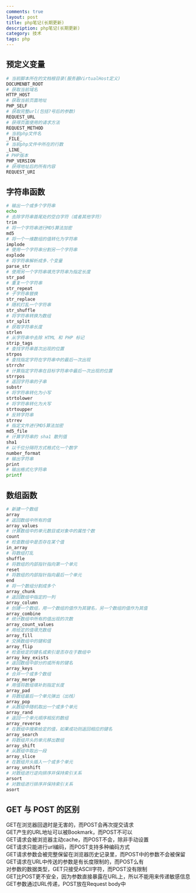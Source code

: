 ```yaml
---
comments: true
layout: post
title: php笔记(长期更新)
description: php笔记(长期更新)
category: 技术
tags: php
---
```


## 预定义变量
```bash
# 当前脚本所在的文档根目录(服务器VirtualHost定义)
DOCUMENBT_ROOT
# 获取当前域名
HTTP_HOST
# 获取当前页面地址 
PHP_SELF
# 获取完整url(包括?号后的参数)
REQUEST_URL
# 获得页面使用的请求方法
REQUEST_METHOD
# 当前php文件名
_FILE_
# 当前php文件中所在的行数
_LINE_
# PHP版本
PHP_VERSION
# 获得地址后的所有内容
REQUEST_URI
```

## 字符串函数
```bash
# 输出一个或多个字符串
echo
# 去除字符串首尾处的空白字符（或者其他字符）
trim
# 将一个字符串进行MD5算法加密
md5
# 将一个一维数组的值转化为字符串
implode
# 使用一个字符串分割另一个字符串
explode
# 将字符串解析成多.个变量
parse_str
# 使用另一个字符串填充字符串为指定长度
str_pad
# 重复一个字符串
str_repeat
# 子字符串替换
str_replace
# 随机打乱一个字符串
str_shuffle
# 将字符串转换为数组
str_split
# 获取字符串长度
strlen
# 从字符串中去除 HTML 和 PHP 标记
strip_tags
# 查找字符串首次出现的位置
strpos
# 查找指定字符在字符串中的最后一次出现
strrchr
# 计算指定字符串在目标字符串中最后一次出现的位置
strrpos
# 返回字符串的子串
substr
# 将字符串转化为小写
strtolower
# 将字符串转化为大写
strtoupper
# 反转字符串
strrev
# 指定文件进行MD5算法加密
md5_file
# 计算字符串的 sha1 散列值
sha1
# 以千位分隔符方式格式化一个数字
number_format
# 输出字符串
print
# 输出格式化字符串
printf
```

## 数组函数
```bash
# 新建一个数组
array
# 返回数组中所有的值
array_values
# 计算数组中的单元数目或对象中的属性个数
count
# 检查数组中是否存在某个值
in_array
# 将数组打乱
shuffle
# 将数组的内部指针指向第一个单元
reset
# 将数组的内部指针指向最后一个单元
end
# 将一个数组分割成多个
array_chunk
# 返回数组中指定的一列
array_column
# 创建一个数组，用一个数组的值作为其键名，另一个数组的值作为其值
array_combine
# 统计数组中所有的值出现的次数
array_count_values
# 用给定的值填充数组
array_fill
# 交换数组中的键和值
array_flip
# 检查给定的键名或索引是否存在于数组中
array_key_exists
# 返回数组中部分的或所有的键名
array_keys
# 合并一个或多个数组
array_merge
# 用值将数组填补到指定长度
array_pad
# 将数组最后一个单元弹出（出栈）
array_pop
# 从数组中随机取出一个或多个单元
array_rand
# 返回一个单元顺序相反的数组
array_reverse
# 在数组中搜索给定的值，如果成功则返回相应的键名
array_search
# 将数组开头的单元移出数组
array_shift
# 从数组中取出一段
array_slice
# 在数组开头插入一个或多个单元
array_unshift
# 对数组进行逆向排序并保持索引关系
arsort
# 对数组进行排序并保持索引关系
asort
```

## GET 与 POST 的区别
GET在浏览器回退时是无害的，而POST会再次提交请求<br>
GET产生的URL地址可以被Bookmark，而POST不可以<br>
GET请求会被浏览器主动cache，而POST不会，除非手动设置<br>
GET请求只能进行url编码，而POST支持多种编码方式<br>
GET请求参数会被完整保留在浏览器历史记录里，而POST中的参数不会被保留<br>
GET请求在URL中传送的参数是有长度限制的，而POST么有<br>
对参数的数据类型，GET只接受ASCII字符，而POST没有限制<br>
GET比POST更不安全，因为参数直接暴露在URL上，所以不能用来传递敏感信息<br>
GET参数通过URL传递，POST放在Request body中<br>
